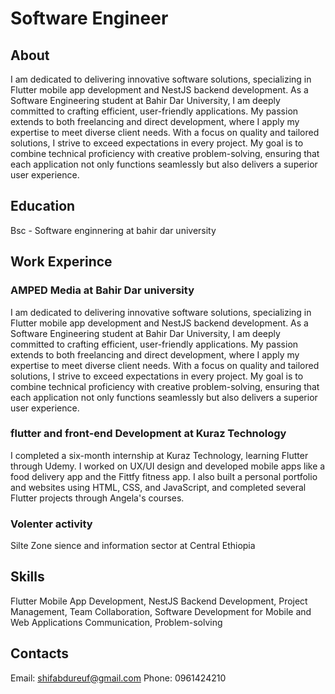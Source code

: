 # Software Engineer
## About
I am dedicated to delivering innovative software solutions, specializing in Flutter mobile app development and NestJS backend development. As a Software Engineering student at Bahir Dar University, I am deeply committed to crafting efficient, user-friendly applications. My passion extends to both freelancing and direct development, where I apply my expertise to meet diverse client needs. With a focus on quality and tailored solutions, I strive to exceed expectations in every project. My goal is to combine technical proficiency with creative problem-solving, ensuring that each application not only functions seamlessly but also delivers a superior user experience.
## Education
Bsc - Software enginnering at bahir dar university
## Work Experince
### AMPED Media at Bahir Dar university
I am dedicated to delivering innovative software solutions, specializing in Flutter mobile app development and NestJS backend development. As a Software Engineering student at Bahir Dar University, I am deeply committed to crafting efficient, user-friendly applications. My passion extends to both freelancing and direct development, where I apply my expertise to meet diverse client needs. With a focus on quality and tailored solutions, I strive to exceed expectations in every project. My goal is to combine technical proficiency with creative problem-solving, ensuring that each application not only functions seamlessly but also delivers a superior user experience.
###               flutter and front-end Development at Kuraz Technology
I completed a six-month internship at Kuraz Technology, learning Flutter through Udemy. I worked on UX/UI design and developed mobile apps like a food delivery app and the Fittfy fitness app. I also built a personal portfolio and websites using HTML, CSS, and JavaScript, and completed several Flutter projects through Angela's courses.
### Volenter activity 
Silte Zone sience and information sector at Central Ethiopia
## Skills
Flutter Mobile App Development,
NestJS Backend Development,
Project Management,
Team Collaboration,
Software Development for Mobile and Web Applications
Communication,
Problem-solving
## Contacts 
Email: shifabdureuf@gmail.com
Phone: 0961424210

